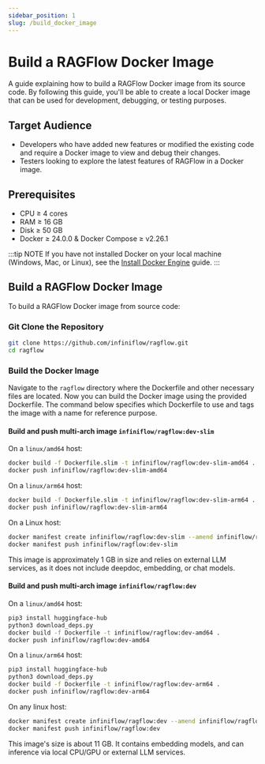 ```yaml
---
sidebar_position: 1
slug: /build_docker_image
---
```


# Build a RAGFlow Docker Image

A guide explaining how to build a RAGFlow Docker image from its source code. By following this guide, you'll be able to create a local Docker image that can be used for development, debugging, or testing purposes.

## Target Audience

- Developers who have added new features or modified the existing code and require a Docker image to view and debug their changes.
- Testers looking to explore the latest features of RAGFlow in a Docker image.

## Prerequisites

- CPU &ge; 4 cores
- RAM &ge; 16 GB
- Disk &ge; 50 GB
- Docker &ge; 24.0.0 & Docker Compose &ge; v2.26.1

:::tip NOTE
If you have not installed Docker on your local machine (Windows, Mac, or Linux), see the [Install Docker Engine](https://docs.docker.com/engine/install/) guide.
:::

## Build a RAGFlow Docker Image

To build a RAGFlow Docker image from source code:

### Git Clone the Repository

```bash
git clone https://github.com/infiniflow/ragflow.git
cd ragflow
```

### Build the Docker Image

Navigate to the `ragflow` directory where the Dockerfile and other necessary files are located. Now you can build the Docker image using the provided Dockerfile. The command below specifies which Dockerfile to use and tags the image with a name for reference purpose.

#### Build and push multi-arch image `infiniflow/ragflow:dev-slim`

On a `linux/amd64` host:
```bash
docker build -f Dockerfile.slim -t infiniflow/ragflow:dev-slim-amd64 .
docker push infiniflow/ragflow:dev-slim-amd64
```

On a `linux/arm64` host:
```bash
docker build -f Dockerfile.slim -t infiniflow/ragflow:dev-slim-arm64 .
docker push infiniflow/ragflow:dev-slim-arm64
```

On a Linux host:
```bash
docker manifest create infiniflow/ragflow:dev-slim --amend infiniflow/ragflow:dev-slim-amd64 --amend infiniflow/ragflow:dev-slim-arm64
docker manifest push infiniflow/ragflow:dev-slim
```

This image is approximately 1 GB in size and relies on external LLM services, as it does not include deepdoc, embedding, or chat models.

#### Build and push multi-arch image `infiniflow/ragflow:dev`

On a `linux/amd64` host:
```bash
pip3 install huggingface-hub
python3 download_deps.py
docker build -f Dockerfile -t infiniflow/ragflow:dev-amd64 .
docker push infiniflow/ragflow:dev-amd64
```

On a `linux/arm64` host:
```bash
pip3 install huggingface-hub
python3 download_deps.py
docker build -f Dockerfile -t infiniflow/ragflow:dev-arm64 .
docker push infiniflow/ragflow:dev-arm64
```

On any linux host:
```bash
docker manifest create infiniflow/ragflow:dev --amend infiniflow/ragflow:dev-amd64 --amend infiniflow/ragflow:dev-arm64
docker manifest push infiniflow/ragflow:dev
```

This image's size is about 11 GB. It contains embedding models, and can inference via local CPU/GPU or external LLM services.
